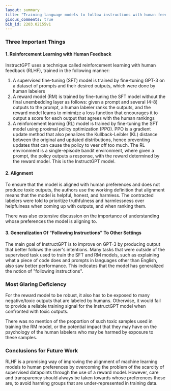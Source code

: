 ```yaml
---
layout: summary
title: "Training language models to follow instructions with human feedback (InstructGPT)"
giscus_comments: true
bib_id: 2203.02155v1
---
```


### Three Important Things

#### 1. Reinforcement Learning with Human Feedback
InstructGPT uses a technique called reinforcement learning with human feedback (RLHF),
trained in the following manner:

1. A supervised fine-tuning (SFT) model is trained by fine-tuning GPT-3 on
a dataset of prompts and their desired outputs, which were done by human labelers
2. A reward model (RM) is trained by fine-tuning the SFT model without the final
unembedding layer as follows: given a prompt and several (4-8) outputs to the
prompt, a human labeler ranks the outputs, and the reward model learns to
minimize a loss function that encourages it to output a score for each
output that agrees with the human rankings
3. A reinforcement learning (RL) model is trained by fine-tuning the SFT model
using proximal policy optimization (PPO). PPO is a gradient update method
that also penalizes the Kullback-Leibler (KL) distance between the original and
updated distributions, hence preventing updates that can cause the policy to
veer off too much. The RL environment is a single-episode bandit environment, 
where given a prompt, the policy outputs a response, with the reward determined
by the reward model. This is the InstructGPT model.

#### 2. Alignment
To ensure that the model is aligned with human preferences and does not produce
toxic outputs, the authors use the working definition that alignment means that
the model is helpful, honest, and harmless.  The contracted labelers were told
to prioritize truthfulness and harmlessness over helpfulness when coming up with
outputs, and when ranking them.

There was also extensive discussion on the importance of understanding whose
preferences the model is aligning to.

#### 3. Generalization Of "Following Instructions" To Other Settings
The main goal of InstructGPT is to improve on GPT-3 by producing output
that better follows the user's intentions. Many tasks that were
outside of the supervised task used to train the SFT and RM models,
such as explaining what a piece of code does and prompts in
languages other than English, also saw better performance.
This indicates that the model has generalized the notion of
"following instructions".

### Most Glaring Deficiency
For the reward model to be robust, it also has to be exposed to many negative/toxic
outputs that are labeled by humans. Otherwise, it would fail to provide a reliable
training signal for the InstructGPT model when confronted with toxic outputs.

There was no mention of the proportion of such toxic samples used in training
the RM model, or the potential impact that they may have on the
psychology of the human labelers who may be harmed by exposure to these samples.

### Conclusions for Future Work
RLHF is a promising way of improving the alignment of machine learning models to
human preferences by overcoming the problem of the scarcity of supervised
datapoints through the use of a reward model.
However, care and transparency should always be taken towards whose preferences these are,
to avoid harming groups that are under-represented in training data.